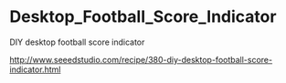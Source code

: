 # Desktop_Football_Score_Indicator
DIY desktop football score indicator

http://www.seeedstudio.com/recipe/380-diy-desktop-football-score-indicator.html
